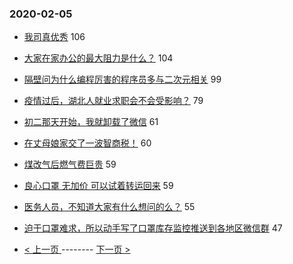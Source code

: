 ### 2020-02-05 
- [我司真优秀](https://www.v2ex.com/t/642205) 106
- [大家在家办公的最大阻力是什么？](https://www.v2ex.com/t/642173) 104
- [隔壁问为什么编程厉害的程序员多与二次元相关](https://www.v2ex.com/t/642144) 99
- [疫情过后，湖北人就业求职会不会受影响？](https://www.v2ex.com/t/642239) 79
- [初二那天开始，我就卸载了微信](https://www.v2ex.com/t/642209) 61
- [在丈母娘家交了一波智商税！](https://www.v2ex.com/t/642308) 60
- [煤改气后燃气费巨贵](https://www.v2ex.com/t/642183) 59
- [良心口罩 无加价 可以试着转运回来](https://www.v2ex.com/t/642240) 59
- [医务人员，不知道大家有什么想问的么？](https://www.v2ex.com/t/642217) 55
- [迫于口罩难求，所以动手写了口罩库存监控推送到各地区微信群](https://www.v2ex.com/t/642208) 47 

- [ < 上一页 ](https://github.com/able8/v2ex-hot-record/blob/master/2020-02-04.md) -------- [ 下一页 > ](https://github.com/able8/v2ex-hot-record/blob/master/2020-02-06.md)